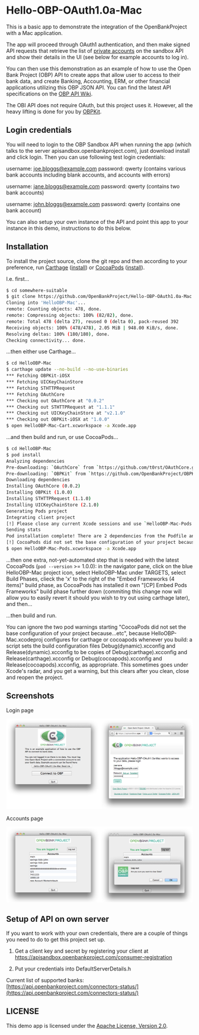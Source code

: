 Hello-OBP-OAuth1.0a-Mac
========================

This is a basic app to demonstrate the integration of the OpenBankProject with a Mac application.

The app will proceed through OAuth1 authentication, and then make signed API requests that retrieve the list of [private accounts](https://github.com/OpenBankProject/OBP-API/wiki/REST-API-V1.2#accounts-private) on the sandbox API and show their details in the UI (see below for example accounts to log in). 

You can then use this demonstration as an example of how to use the Open Bank Project (OBP) API to create apps that allow user to access to their bank data, and create Banking, Accounting, ERM, or other financial applications utilizing this OBP JSON API. You can find the latest API specifications on the [OBP API Wiki](https://github.com/OpenBankProject/OBP-API/wiki).

The OBI API does not require OAuth, but this project uses it. However, all the heavy lifting is done for you by [OBPKit](https://github.com/OpenBankProject/OBPKit-iOSX).

## Login credentials

You will need to login to the OBP Sandbox API when running the app (which talks to the server apisandbox.openbankproject.com), just download install and click login. Then you can use following test login credentials:

username: joe.bloggs@example.com
password: qwerty
(contains various bank accounts including blank accounts, and accounts with errors) 

username: jane.bloggs@example.com
password: qwerty
(contains two bank accounts)

username: john.bloggs@example.com
password: qwerty
(contains one bank account)

You can also setup your own instance of the API and point this app to your instance in this demo, instructions to do this below.

## Installation

To install the project source, clone the git repo and then according to your preference, run [Carthage][] ([install][Carthage-install]) or [CocoaPods][] ([install][CocoaPods-install]).

I.e. first...

```sh
$ cd somewhere-suitable
$ git clone https://github.com/OpenBankProject/Hello-OBP-OAuth1.0a-Mac.git HelloOBP-Mac
Cloning into 'HelloOBP-Mac'...
remote: Counting objects: 478, done.
remote: Compressing objects: 100% (82/82), done.
remote: Total 478 (delta 27), reused 0 (delta 0), pack-reused 392
Receiving objects: 100% (478/478), 2.05 MiB | 948.00 KiB/s, done.
Resolving deltas: 100% (180/180), done.
Checking connectivity... done.
```

...then either use Carthage...

```sh
$ cd HelloOBP-Mac
$ carthage update --no-build --no-use-binaries 
*** Fetching OBPKit-iOSX
*** Fetching UICKeyChainStore
*** Fetching STHTTPRequest
*** Fetching OAuthCore
*** Checking out OAuthCore at "0.0.2"
*** Checking out STHTTPRequest at "1.1.1"
*** Checking out UICKeyChainStore at "v2.1.0"
*** Checking out OBPKit-iOSX at "1.0.0"
$ open HelloOBP-Mac-Cart.xcworkspace -a Xcode.app
```

...and then build and run, or use CocoaPods...

```sh
$ cd HelloOBP-Mac
$ pod install 
Analyzing dependencies
Pre-downloading: `OAuthCore` from `https://github.com/t0rst/OAuthCore.git`, commit `03121e6b8bc7ba3dea07df1289546134b192b494`
Pre-downloading: `OBPKit` from `https://github.com/OpenBankProject/OBPKit-iOSX.git`, commit `bb55d0add08e7da87844bfc3108d88a9e8b467a7`
Downloading dependencies
Installing OAuthCore (0.0.2)
Installing OBPKit (1.0.0)
Installing STHTTPRequest (1.1.0)
Installing UICKeyChainStore (2.1.0)
Generating Pods project
Integrating client project
[!] Please close any current Xcode sessions and use `HelloOBP-Mac-Pods.xcworkspace` for this project from now on.
Sending stats
Pod installation complete! There are 2 dependencies from the Podfile and 4 total pods installed.
[!] CocoaPods did not set the base configuration of your project because...
$ open HelloOBP-Mac-Pods.xcworkspace -a Xcode.app
```
...then one extra, not-yet-automated step that is needed with the latest CocoaPods (`pod --version` >= 1.0.0): in the navigator pane, click on the blue HelloOBP-Mac project icon, select HelloOBP-Mac under TARGETS, select Build Phases, clieck the 'x' to the right of the "Embed Frameworks (4 items)" build phase, as CocoaPods has installed it own "[CP] Embed Pods Frameworks" build phase further down (commiting this change now will allow you to easily revert it should you wish to try out using carthage later), and then...

...then build and run. 

You can ignore the two pod warnings starting "CocoaPods did not set the base configuration of your project because...etc", because HelloOBP-Mac.xcodeproj configures for carthage or cocoapods whenever you build: a script sets the build configuration files Debug(dynamic).xcconfig and Release(dynamic).xcconfig to be copies of Debug(carthage).xcconfig and Release(carthage).xcconfig or Debug(cocoapods).xcconfig and Release(cocoapods).xcconfig, as appropriate. This sometimes goes under Xcode's radar, and you get a warning, but this clears after you clean, close and reopen the project.

## Screenshots

Login page

<img src="https://raw.githubusercontent.com/OpenBankProject/Hello-OBP-OAuth1.0a-Mac/master/Images/hello-obp-login.png" />

Accounts page

<img src="https://github.com/OpenBankProject/Hello-OBP-OAuth1.0a-Mac/blob/master/Images/hello-obp-loged-in-and-logout.png" />

## Setup of API on own server

If you want to work with your own credentials, there are a couple of things you need to do to get this project set up.

1. Get a client key and secret by registering your client at https://apisandbox.openbankproject.com/consumer-registration

2. Put your credentials into DefaultServerDetails.h

Current list of supported banks:  [https://api.openbankproject.com/connectors-status/](https://api.openbankproject.com/connectors-status/)

## LICENSE

This demo app is licensed under the [Apache License, Version 2.0](http://www.apache.org/licenses/LICENSE-2.0.html).

[Carthage]: https://github.com/Carthage/Carthage/blob/master/README.md
[Carthage-install]: https://github.com/Carthage/Carthage/blob/master/README.md#installing-carthage
[CocoaPods]: https://github.com/CocoaPods/CocoaPods/blob/master/README.md
[CocoaPods-install]: http://guides.cocoapods.org/using/getting-started.html#installation
